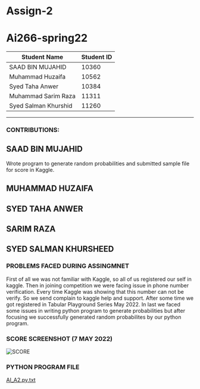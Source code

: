 # Assign-2

# Ai266-spring22


|      Student Name     | Student ID |
| --------------------- | ---------- |
|   SAAD BIN MUJAHID    |    10360   |
|   Muhammad Huzaifa    |    10562   |
|    Syed Taha Anwer    |    10384   |
|  Muhammad Sarim Raza  |    11311   |
| Syed Salman Khurshid  |    11260   |


---------------------------------------------

### CONTRIBUTIONS:

## SAAD BIN MUJAHID
Wrote program to generate random probabilities and submitted sample file for score in Kaggle.

## MUHAMMAD HUZAIFA


## SYED TAHA ANWER


## SARIM RAZA


## SYED SALMAN KHURSHEED


### PROBLEMS FACED DURING ASSINGMNET

First of all we was not familiar with Kaggle, so all of us registered our self in kaggle. Then in joining competition we were facing issue
in phone number verification. Every time Kaggle was showing that this number can not be verify. So we send complain to kaggle help and support.
After some time we got registered in Tabular Playground Series May 2022. In last we faced some issues in writing python program to generate
probabilities but after focusing we successfully generated random probabilites by our python program.

### SCORE SCREENSHOT (7 MAY 2022)

![SCORE](https://user-images.githubusercontent.com/87540423/167255701-7f24abbc-6447-4f00-98e4-3309ee39db22.png)

### PYTHON PROGRAM FILE

[AI_A2.py.txt](https://github.com/Saad-Bin-Mujahid/Assign-2/files/8645216/AI_A2.py.txt)
